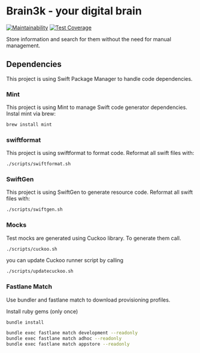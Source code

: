 # Brain3k - your digital brain

[![Maintainability](https://api.codeclimate.com/v1/badges/6cdd7e8c029042453390/maintainability)](https://codeclimate.com/repos/60ec87f682e01601b700c48c/maintainability)
[![Test Coverage](https://api.codeclimate.com/v1/badges/6cdd7e8c029042453390/test_coverage)](https://codeclimate.com/repos/60ec87f682e01601b700c48c/test_coverage)

Store information and search for them without the need for manual management.

## Dependencies

This project is using Swift Package Manager to handle code dependencies.

### Mint

This project is using Mint to manage Swift code generator dependencies.
Instal mint via brew:

```bash
brew install mint
```

### swiftformat

This project is using swiftformat to format code.
Reformat all swift files with:

```bash
./scripts/swiftformat.sh
```

### SwiftGen

This project is using SwiftGen to generate resource code.
Reformat all swift files with:

```bash
./scripts/swiftgen.sh
```

### Mocks

Test mocks are generated using Cuckoo library. To generate them call.

```bash
./scripts/cuckoo.sh
```

you can update Cuckoo runner script by calling

```bash
./scripts/updatecuckoo.sh
```

### Fastlane Match

Use bundler and fastlane match to download provisioning profiles.

Install ruby gems (only once)

```bash
bundle install
```

```bash
bundle exec fastlane match development --readonly
bundle exec fastlane match adhoc --readonly
bundle exec fastlane match appstore --readonly
```
